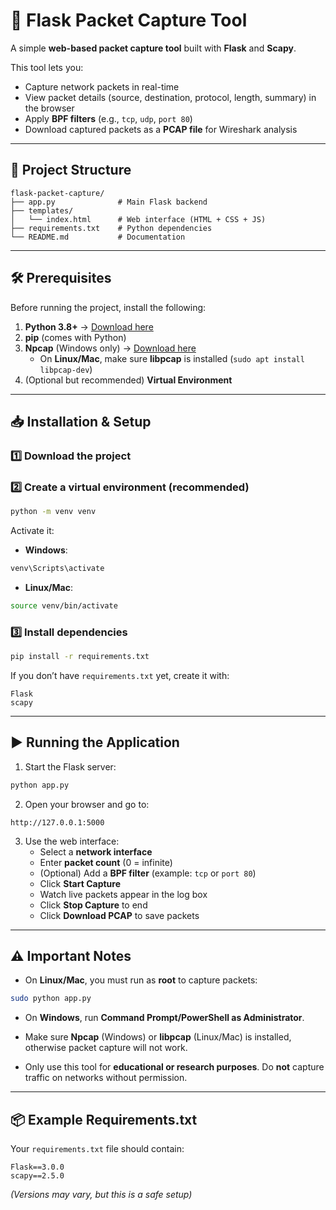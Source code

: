 # 🚀 Flask Packet Capture Tool

A simple **web-based packet capture tool** built with **Flask** and **Scapy**.

This tool lets you:
- Capture network packets in real-time
- View packet details (source, destination, protocol, length, summary) in the browser
- Apply **BPF filters** (e.g., `tcp`, `udp`, `port 80`)
- Download captured packets as a **PCAP file** for Wireshark analysis

---

## 📂 Project Structure

```
flask-packet-capture/
├── app.py              # Main Flask backend
├── templates/
│   └── index.html      # Web interface (HTML + CSS + JS)
├── requirements.txt    # Python dependencies
└── README.md           # Documentation
```

---

## 🛠️ Prerequisites

Before running the project, install the following:

1. **Python 3.8+** → [Download here](https://www.python.org/downloads/)
2. **pip** (comes with Python)
3. **Npcap** (Windows only) → [Download here](https://nmap.org/npcap/)
   - On **Linux/Mac**, make sure **libpcap** is installed (`sudo apt install libpcap-dev`)
4. (Optional but recommended) **Virtual Environment**

---

## 📥 Installation & Setup

### 1️⃣ Download the project

### 2️⃣ Create a virtual environment (recommended)
```bash
python -m venv venv
```

Activate it:
- **Windows**:
```bash
venv\Scripts\activate
```
- **Linux/Mac**:
```bash
source venv/bin/activate
```

### 3️⃣ Install dependencies
```bash
pip install -r requirements.txt
```

If you don’t have `requirements.txt` yet, create it with:
```
Flask
scapy
```

---

## ▶️ Running the Application

1. Start the Flask server:
```bash
python app.py
```

2. Open your browser and go to:
```
http://127.0.0.1:5000
```

3. Use the web interface:
   - Select a **network interface**
   - Enter **packet count** (0 = infinite)
   - (Optional) Add a **BPF filter** (example: `tcp` or `port 80`)
   - Click **Start Capture**
   - Watch live packets appear in the log box
   - Click **Stop Capture** to end
   - Click **Download PCAP** to save packets

---

## ⚠️ Important Notes

- On **Linux/Mac**, you must run as **root** to capture packets:
```bash
sudo python app.py
```

- On **Windows**, run **Command Prompt/PowerShell as Administrator**.

- Make sure **Npcap** (Windows) or **libpcap** (Linux/Mac) is installed, otherwise packet capture will not work.

- Only use this tool for **educational or research purposes**. Do **not** capture traffic on networks without permission.

---

## 📦 Example Requirements.txt

Your `requirements.txt` file should contain:

```
Flask==3.0.0
scapy==2.5.0
```

*(Versions may vary, but this is a safe setup)*
